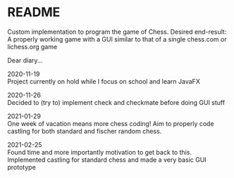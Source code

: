 # README
Custom implementation to program the game of Chess.
Desired end-result: A properly working game with a GUI similar to that of a single chess.com or lichess.org game

Dear diary...

2020-11-19  
Project currently on hold while I focus on school and learn JavaFX

2020-11-26  
Decided to (try to) implement check and checkmate before doing GUI stuff

2021-01-29  
One week of vacation means more chess coding! Aim to properly code castling for both standard and fischer random chess.

2021-02-25  
Found time and more importantly motivation to get back to this. Implemented castling for standard chess and made a very basic GUI prototype